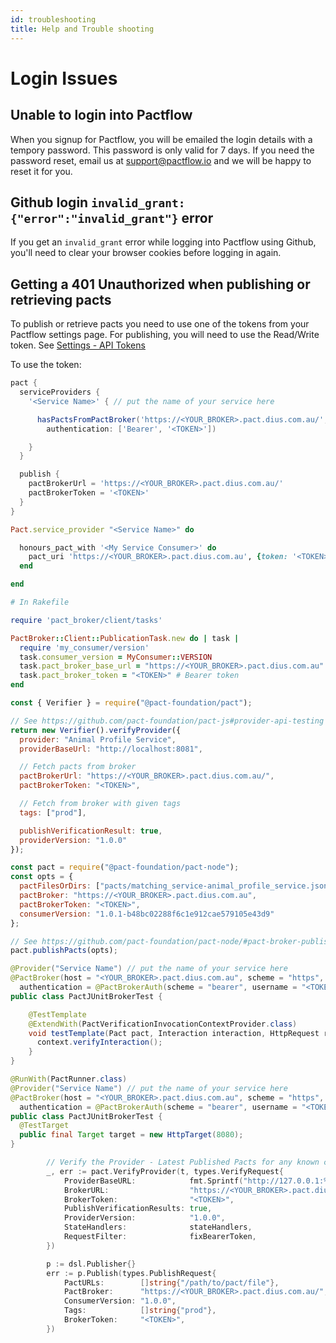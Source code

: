 ```yaml
---
id: troubleshooting
title: Help and Trouble shooting
---
```


# Login Issues

## Unable to login into Pactflow

When you signup for Pactflow, you will be emailed the login details with a tempory password. This password is only valid for 7 days. If you need the password reset, email us at support@pactflow.io and we will be happy to reset it for you.

## Github login `invalid_grant: {"error":"invalid_grant"}` error

If you get an `invalid_grant` error while logging into Pactflow using Github, you'll need to clear your
browser cookies before logging in again.

## Getting a 401 Unauthorized when publishing or retrieving pacts

To publish or retrieve pacts you need to use one of the tokens from your Pactflow settings page. For publishing, you will need to use the Read/Write token. See [Settings - API Tokens](docs/user-interface#settings-api-tokens)

To use the token:

<!--DOCUSAURUS_CODE_TABS-->
<!--Gradle-->
```groovy
pact {
  serviceProviders {
    '<Service Name>' { // put the name of your service here

      hasPactsFromPactBroker('https://<YOUR_BROKER>.pact.dius.com.au/', 
        authentication: ['Bearer', '<TOKEN>'])

    }
  }

  publish {
    pactBrokerUrl = 'https://<YOUR_BROKER>.pact.dius.com.au/'
    pactBrokerToken = '<TOKEN>'
  }
}
```

<!--Ruby-->
```ruby
Pact.service_provider "<Service Name>" do

  honours_pact_with '<My Service Consumer>' do
    pact_uri 'https://<YOUR_BROKER>.pact.dius.com.au', {token: '<TOKEN>'}
  end

end
```

<!--Ruby Publishing-->
```ruby
# In Rakefile

require 'pact_broker/client/tasks'

PactBroker::Client::PublicationTask.new do | task |
  require 'my_consumer/version'
  task.consumer_version = MyConsumer::VERSION
  task.pact_broker_base_url = "https://<YOUR_BROKER>.pact.dius.com.au"
  task.pact_broker_token = "<TOKEN>" # Bearer token
end
```

<!--Node-->

```js
const { Verifier } = require("@pact-foundation/pact");

// See https://github.com/pact-foundation/pact-js#provider-api-testing for all options
return new Verifier().verifyProvider({
  provider: "Animal Profile Service",
  providerBaseUrl: "http://localhost:8081",

  // Fetch pacts from broker
  pactBrokerUrl: "https://<YOUR_BROKER>.pact.dius.com.au/",
  pactBrokerToken: "<TOKEN>",

  // Fetch from broker with given tags
  tags: ["prod"],

  publishVerificationResult: true,
  providerVersion: "1.0.0"
});
```

<!--Node Publishing-->

```js
const pact = require("@pact-foundation/pact-node");
const opts = {
  pactFilesOrDirs: ["pacts/matching_service-animal_profile_service.json"],
  pactBroker: "https://<YOUR_BROKER>.pact.dius.com.au",
  pactBrokerToken: "<TOKEN>",
  consumerVersion: "1.0.1-b48bc02288f6c1e912cae579105e43d9"
};

// See https://github.com/pact-foundation/pact-node/#pact-broker-publishing for all options
pact.publishPacts(opts);
```

<!--JUnit5-->

```java
@Provider("Service Name") // put the name of your service here
@PactBroker(host = "<YOUR_BROKER>.pact.dius.com.au", scheme = "https",
  authentication = @PactBrokerAuth(scheme = "bearer", username = "<TOKEN>", password = ""))
public class PactJUnitBrokerTest {

    @TestTemplate
    @ExtendWith(PactVerificationInvocationContextProvider.class)
    void testTemplate(Pact pact, Interaction interaction, HttpRequest request, PactVerificationContext context) {
      context.verifyInteraction();
    }
}
```
<!--JUnit4-->
```java
@RunWith(PactRunner.class)
@Provider("Service Name") // put the name of your service here
@PactBroker(host = "<YOUR_BROKER>.pact.dius.com.au", scheme = "https",
  authentication = @PactBrokerAuth(scheme = "bearer", username = "<TOKEN>", password = ""))
public class PactJUnitBrokerTest {
  @TestTarget
  public final Target target = new HttpTarget(8080);
}
```

<!--Golang-->

```go
		// Verify the Provider - Latest Published Pacts for any known consumers
		_, err := pact.VerifyProvider(t, types.VerifyRequest{
			ProviderBaseURL:            fmt.Sprintf("http://127.0.0.1:%d", port),
			BrokerURL:                  "https://<YOUR_BROKER>.pact.dius.com.au/",
			BrokerToken:                "<TOKEN>",
			PublishVerificationResults: true,
			ProviderVersion:            "1.0.0",
			StateHandlers:              stateHandlers,
			RequestFilter:              fixBearerToken,
		})
```

<!--Golang Publishing-->

```go
		p := dsl.Publisher{}
		err := p.Publish(types.PublishRequest{
			PactURLs:        []string{"/path/to/pact/file"},
			PactBroker:      "https://<YOUR_BROKER>.pact.dius.com.au/",
			ConsumerVersion: "1.0.0",
			Tags:            []string{"prod"},
			BrokerToken:     "<TOKEN>",
		})
```

<!--END_DOCUSAURUS_CODE_TABS-->
